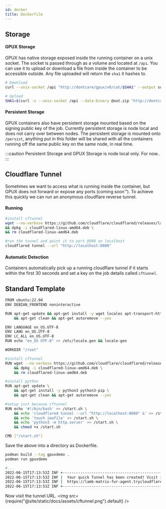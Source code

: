 ```yaml
---
id: docker
title: Dockerfile
---
```


## Storage
#### GPUX Storage

GPUX has native storage exposed inside the running container on a unix socket. The socket is passed through as a volume and located at `/api`. You can use it to upload or download a file from inside the container to be accessible outside. Any file uploaded will return the `sha1` it hashes to.

```bash
# Download 
curl --unix-socket /api "http://dontcare/gpux/v0/cat/$SHA1" --output source.blend
```
```bash
# Upload 
SHA1=$(curl -s --unix-socket /api --data-binary @out.zip "http://dontcare/gpux/v0/add" | jq -r '.sha1')
```

#### Persistent Storage

GPUX containers also have persistent storage mounted based on the signing public key of
the job. Currently persistent storage is node local and does not carry over between nodes. 
The persistent storage is mounted onto `/persist`, anything put in this folder will be
shared with all the containers running off the same public key on the same node, in real time.

:::caution
Persistent Storage and GPUX Storage is node local only. For now..
:::

## Cloudflare Tunnel

Sometimes we want to access what is running inside the container, but GPUX does not forward or expose any ports (coming soon™️). To achieve this quickly we can run an anonymous cloudflare reverse tunnel.

#### Running

```bash
#install cftunnel
wget --no-verbose https://github.com/cloudflare/cloudflared/releases/latest/download/cloudflared-linux-amd64.deb \
&& dpkg -i cloudflared-linux-amd64.deb \
&& rm cloudflared-linux-amd64.deb

#run the tunnel and point it to port 8080 on localhost
cloudflared tunnel --url "http://localhost:8080"
```

#### Automatic Detection

Containers automatically pick up a running cloudflare tunnel if it starts within the first 30 seconds and set a key on the job details called `cftunnel`.

## Standard Template

```bash
FROM ubuntu:22.04
ENV DEBIAN_FRONTEND noninteractive

RUN apt-get update && apt-get install -y wget locales apt-transport-https apt-utils \
    && apt-get clean && apt-get autoremove --yes

ENV LANGUAGE en_US.UTF-8
ENV LANG en_US.UTF-8
ENV LC_ALL en_US.UTF-8
RUN echo "en_US UTF-8" >> /etc/locale.gen && locale-gen

WORKDIR "/root"

#install cftunnel
RUN wget --no-verbose https://github.com/cloudflare/cloudflared/releases/latest/download/cloudflared-linux-amd64.deb \
    && dpkg -i cloudflared-linux-amd64.deb \
    && rm cloudflared-linux-amd64.deb

#install python
RUN apt-get update \
    && apt-get install -y python3 python3-pip \
    && apt-get clean && apt-get autoremove --yes

#setup init because cftunnel
RUN echo '#!/bin/bash' >> /start.sh \
    && echo 'cloudflared tunnel --url "http://localhost:8000" &' >> /start.sh \
    && echo 'touch imafile' >> /start.sh \
    && echo 'python3 -m http.server' >> /start.sh \
    && chmod +x /start.sh

CMD ["/start.sh"]
```
Save the above into a directory as Dockerfile.

```bash
podman build --tag gpuxdemo .
podman run gpuxdemo

#...
2022-06-15T17:13:53Z INF +--------------------------------------------------------------------------------------------+
2022-06-15T17:13:53Z INF |  Your quick Tunnel has been created! Visit it at (it may take some time to be reachable):  |
2022-06-15T17:13:53Z INF |  https://lamb-matrix-fur-agent.trycloudflare.com                                           |
2022-06-15T17:13:53Z INF +--------------------------------------------------------------------------------------------+
```
Now visit the tunnel URL.
<img src={require("@site/static/docs/assets/cftunnel.png").default}  />
